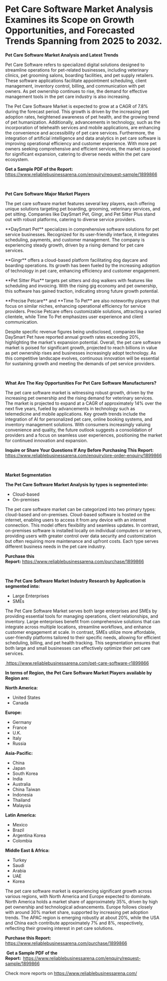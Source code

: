 <p><h1>Pet Care Software Market Analysis Examines its Scope on Growth Opportunities, and Forecasted Trends Spanning from 2025 to 2032.</h1></p><p><strong>Pet Care Software Market Analysis and Latest Trends</strong></p>
<p><p>Pet Care Software refers to specialized digital solutions designed to streamline operations for pet-related businesses, including veterinary clinics, pet grooming salons, boarding facilities, and pet supply retailers. These software applications facilitate appointment scheduling, client management, inventory control, billing, and communication with pet owners. As pet ownership continues to rise, the demand for effective management tools in the pet care industry is also increasing.</p><p>The Pet Care Software Market is expected to grow at a CAGR of 7.8% during the forecast period. This growth is driven by the increasing pet adoption rates, heightened awareness of pet health, and the growing trend of pet humanization. Additionally, advancements in technology, such as the incorporation of telehealth services and mobile applications, are enhancing the convenience and accessibility of pet care services. Furthermore, the integration of artificial intelligence and data analytics in pet care software is improving operational efficiency and customer experience. With more pet owners seeking comprehensive and efficient services, the market is poised for significant expansion, catering to diverse needs within the pet care ecosystem.</p></p>
<p><strong>Get a Sample PDF of the Report:&nbsp;</strong> <a href="https://www.reliablebusinessarena.com/enquiry/request-sample/1899866?utm_campaign=2187&utm_medium=2&utm_source=Github&utm_content=ia&utm_term=10032025&utm_id=pet-care-software">https://www.reliablebusinessarena.com/enquiry/request-sample/1899866</a></p>
<p>&nbsp;</p>
<p><strong>Pet Care Software Major Market Players</strong></p>
<p><p>The pet care software market features several key players, each offering unique solutions targeting pet boarding, grooming, veterinary services, and pet sitting. Companies like DaySmart Pet, Gingr, and Pet Sitter Plus stand out with robust platforms, catering to diverse service providers.</p><p>**DaySmart Pet** specializes in comprehensive software solutions for pet service businesses. Recognized for its user-friendly interface, it integrates scheduling, payments, and customer management. The company is experiencing steady growth, driven by a rising demand for pet care services.</p><p>**Gingr** offers a cloud-based platform facilitating dog daycare and boarding operations. Its growth has been fueled by the increasing adoption of technology in pet care, enhancing efficiency and customer engagement.</p><p>**Pet Sitter Plus** targets pet sitters and dog walkers with features like scheduling and invoicing. With the rising gig economy and pet ownership, this software has gained traction, indicating strong future growth potential.</p><p>**Precise Petcare** and **Time To Pet** are also noteworthy players that focus on similar niches, enhancing operational efficiency for service providers. Precise Petcare offers customizable solutions, attracting a varied clientele, while Time To Pet emphasizes user experience and client communication.</p><p>Despite specific revenue figures being undisclosed, companies like DaySmart Pet have reported annual growth rates exceeding 20%, highlighting the market's expansion potential. Overall, the pet care software market is poised for significant growth, projected to reach billions in value as pet ownership rises and businesses increasingly adopt technology. As this competitive landscape evolves, continuous innovation will be essential for sustaining growth and meeting the demands of pet service providers.</p></p>
<p>&nbsp;</p>
<p><strong>What Are The Key Opportunities For Pet Care Software Manufacturers?</strong></p>
<p><p>The pet care software market is witnessing robust growth, driven by the increasing pet ownership and the rising demand for veterinary services. The market is projected to expand at a CAGR of approximately 14% over the next five years, fueled by advancements in technology such as telemedicine and mobile applications. Key growth trends include the integration of AI for personalized pet care, online booking systems, and inventory management solutions. With consumers increasingly valuing convenience and quality, the future outlook suggests a consolidation of providers and a focus on seamless user experiences, positioning the market for continued innovation and expansion.</p></p>
<p><strong>Inquire or Share Your Questions If Any Before Purchasing This Report:</strong> <a href="https://www.reliablebusinessarena.com/enquiry/pre-order-enquiry/1899866?utm_campaign=2187&utm_medium=2&utm_source=Github&utm_content=ia&utm_term=10032025&utm_id=pet-care-software">https://www.reliablebusinessarena.com/enquiry/pre-order-enquiry/1899866</a></p>
<p>&nbsp;</p>
<p><strong>Market Segmentation</strong></p>
<p><strong>The Pet Care Software Market Analysis by types is segmented into:</strong></p>
<p><ul><li>Cloud-based</li><li>On-premises</li></ul></p>
<p><p>The pet care software market can be categorized into two primary types: cloud-based and on-premises. Cloud-based software is hosted on the internet, enabling users to access it from any device with an internet connection. This model offers flexibility and seamless updates. In contrast, on-premises software is installed locally on individual computers or servers, providing users with greater control over data security and customization but often requiring more maintenance and upfront costs. Each type serves different business needs in the pet care industry.</p></p>
<p><strong>Purchase this Report:&nbsp;</strong><a href="https://www.reliablebusinessarena.com/purchase/1899866?utm_campaign=2187&utm_medium=2&utm_source=Github&utm_content=ia&utm_term=10032025&utm_id=pet-care-software">https://www.reliablebusinessarena.com/purchase/1899866</a></p>
<p>&nbsp;</p>
<p><strong>The Pet Care Software Market Industry Research by Application is segmented into:</strong></p>
<p><ul><li>Large Enterprises</li><li>SMEs</li></ul></p>
<p><p>The Pet Care Software Market serves both large enterprises and SMEs by providing essential tools for managing operations, client relationships, and inventory. Large enterprises benefit from comprehensive solutions that can integrate across multiple locations, streamline workflows, and enhance customer engagement at scale. In contrast, SMEs utilize more affordable, user-friendly platforms tailored to their specific needs, allowing for efficient scheduling, billing, and pet health tracking. This segmentation ensures that both large and small businesses can effectively optimize their pet care services.</p></p>
<p><a href="https://www.reliablebusinessarena.com/pet-care-software-r1899866?utm_campaign=2187&utm_medium=2&utm_source=Github&utm_content=ia&utm_term=10032025&utm_id=pet-care-software">&nbsp;https://www.reliablebusinessarena.com/pet-care-software-r1899866</a></p>
<p><strong>In terms of Region, the Pet Care Software Market Players available by Region are:</strong></p>
<p>
    <p> <strong> North America: </strong>
        <ul>
            <li>United States</li>
            <li>Canada</li>
        </ul>
        </p> 
    <p> <strong> Europe: </strong>
        <ul>
            <li>Germany</li>
            <li>France</li>
            <li>U.K.</li>
            <li>Italy</li>
            <li>Russia</li>
        </ul>
        </p> 
    <p> <strong> Asia-Pacific: </strong>
        <ul>
            <li>China</li>
            <li>Japan</li>
            <li>South Korea</li>
            <li>India</li>
            <li>Australia</li>
            <li>China Taiwan</li>
            <li>Indonesia</li>
            <li>Thailand</li>
            <li>Malaysia</li>
        </ul>
        </p> 
    <p> <strong> Latin America: </strong>
        <ul>
            <li>Mexico</li>
            <li>Brazil</li>
            <li>Argentina Korea</li>
            <li>Colombia</li>
        </ul>
        </p> 
    <p> <strong> Middle East & Africa: </strong>
        <ul>
            <li>Turkey</li>
            <li>Saudi</li>
            <li>Arabia</li>
            <li>UAE</li>
            <li>Korea</li>
        </ul>
    </p>
    </p>
<p><p>The pet care software market is experiencing significant growth across various regions, with North America and Europe expected to dominate. North America holds a market share of approximately 35%, driven by high pet ownership and technological advancements. Europe follows closely with around 30% market share, supported by increasing pet adoption trends. The APAC region is emerging robustly at about 20%, while the USA and China each contribute approximately 7% and 8%, respectively, reflecting their growing interest in pet care solutions.</p></p>
<p><strong>Purchase this Report: </strong><a href="https://www.reliablebusinessarena.com/purchase/1899866?utm_campaign=2187&utm_medium=2&utm_source=Github&utm_content=ia&utm_term=10032025&utm_id=pet-care-software">https://www.reliablebusinessarena.com/purchase/1899866</a></p>
<p>&nbsp;<strong>Get a Sample PDF of the Report:&nbsp;&nbsp;</strong><a href="https://www.reliablebusinessarena.com/enquiry/request-sample/1899866?utm_campaign=2187&utm_medium=2&utm_source=Github&utm_content=ia&utm_term=10032025&utm_id=pet-care-software">https://www.reliablebusinessarena.com/enquiry/request-sample/1899866</a></p>
<p><strong></strong></p>
<p>Check more reports on <a href="https://www.reliablebusinessarena.com/?utm_campaign=2187&utm_medium=2&utm_source=Github&utm_content=ia&utm_term=10032025&utm_id=pet-care-software">https://www.reliablebusinessarena.com/</a></p>